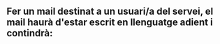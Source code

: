 ## Fer un mail destinat a un usuari/a del servei, el mail haurà d'estar escrit en llenguatge adient i contindrà:

